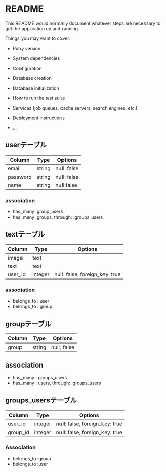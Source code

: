 # README

This README would normally document whatever steps are necessary to get the
application up and running.

Things you may want to cover:

* Ruby version

* System dependencies

* Configuration

* Database creation

* Database initialization

* How to run the test suite

* Services (job queues, cache servers, search engines, etc.)

* Deployment instructions

* ...

##  userテーブル
|Column|Type|Options|
|------|----|-------|
|email|string|null: false|
|password|string|null: false|
|name|string|null:false|
###  association
- has_many :group_users
- has_many :groups, through: :groups_users

##  textテーブル
|Column|Type|Options|
|------|----|-------|
|image|text||
|text|text||
|user_id|integer|null: false, foreign_key: true|
###  association
- belongs_to : user
- belongs_to : group

## groupテーブル
|Column|Type|Options|
|------|----|-------|
|group|string|null; false|

##  association
- has_many : groups_users
- has_many : users, through: :groups_users

## groups_usersテーブル
|Column|Type|Options|
|------|----|-------|
|user_id|integer|null: false, foreign_key: true|
|group_id|integer|null: false, foreign_key: true|

###  Association
- belongs_to :group
- belongs_to :user
